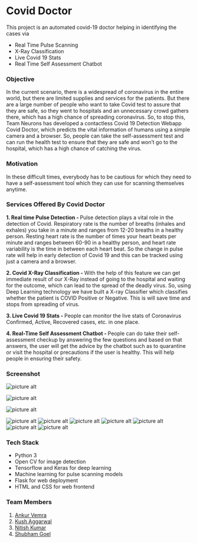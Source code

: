 # Covid Doctor

This project is an automated covid-19 doctor helping in identifying the cases via

- Real Time Pulse Scanning
- X-Ray Classification
- Live Covid 19 Stats
- Real Time Self Assessment Chatbot


### Objective

In the current scenario, there is a widespread of coronavirus in the entire world, but there are limited supplies and services for the patients. But there are a large number of people who want to take Covid test to assure that they are safe, so they went to hospitals and an unnecessary crowd gathers there, which has a high chance of spreading coronavirus. So, to stop this, Team Neurons has developed a contactless Covid 19 Detection Webapp Covid Doctor, which predicts the vital information of humans using a simple camera and a browser. So, people can take the self-assessment test and can run the health test to ensure that they are safe and won’t go to the hospital, which has a high chance of catching the virus.


### Motivation

In these difficult times, everybody has to be cautious for which they need to have a self-assessment tool which they can use for scanning themselves anytime.

### Services Offered By Covid Doctor

<b>1. Real time Pulse Detection - </b>Pulse detection plays a vital role in the detection of Covid. Respiratory rate is the number of breaths (inhales and exhales) you take in a minute and ranges from 12-20 breaths in a healthy person. Resting heart rate is the number of times your heart beats per minute and ranges between 60-90 in a healthy person, and heart rate variability is the time in between each heart beat. So the change in pulse rate will help in early detection of Covid 19 and this can be tracked using just a camera and a browser. 

<b>2. Covid X-Ray Classification - </b> With the help of this feature we can get immediate result of our X-Ray instead of going to the hospital and waiting for the outcome, which can lead to the spread of the deadly virus. So, using Deep Learning technology we have built a X-ray Classifier which classifies whether the patient is COVID Positive or Negative. This is will save time and stops from spreading of virus.

<b>3. Live Covid 19 Stats - </b> People can monitor the live stats of Coronavirus Confirmed, Active, Recovered cases, etc. in one place.

<b>4. Real-Time Self Assessment Chatbot - </b> People can do take their self-assessment checkup by answering the few questions and based on that answers, the user will get the advice by the chatbot such as to quarantine or visit the hospital or precautions if the user is healthy. This will help people in ensuring their safety.

### Screenshot

![picture alt](static/images/1.png "Home Page")

![picture alt](static/images/2.png "Services")

![picture alt](static/images/4.png "Live Stats")

![picture alt](static/images/Pulse_Detection.png "Pulse Waveform")
![picture alt](static/images/X_Ray_P.png "Covid Positive Xray Inputted")
![picture alt](static/images/Prediction.png "Positive Prediction")
![picture alt](static/images/X_Ray_N.png "Covid Negative Xray Inputted")
![picture alt](static/images/Prediction_2.png "Negative Prediction")
![picture alt](static/images/Self_Assessment_1.png "Self Assessment Chatbot")
![picture alt](static/images/Self_Assessment_2.png "Self Assessment Chatbot")

### Tech Stack

- Python 3
- Open CV for image detection
- Tensorflow and Keras for deep learning
- Machine learning for pulse scanning models
- Flask for web deployment
- HTML and CSS for web frontend

### Team Members

1. <a href="https://www.linkedin.com/in/ankur-verma-0bb747154/">Ankur Vemra</a>
2. <a href="https://www.linkedin.com/in/kush-aggarwal-1b236717b/">Kush Aggarwal</a>
3. <a href="https://www.linkedin.com/in/nitish-kumar-70ba97163/">Nitish Kumar</a>
4. <a href="https://www.linkedin.com/in/shubham-goel-ml/">Shubham Goel</a>


